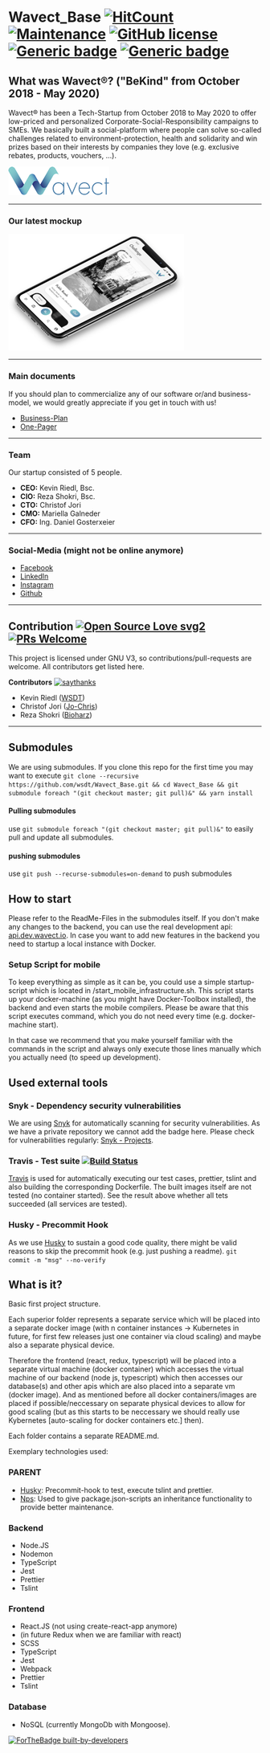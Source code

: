 # Wavect_Base [![HitCount](http://hits.dwyl.com/wsdt/Wavect_Base.svg)](http://hits.dwyl.com/wsdt/Wavect_Base) [![Maintenance](https://img.shields.io/badge/Maintained%3F-no-red.svg)](https://bitbucket.org/lbesson/ansi-colors) [![GitHub license](https://img.shields.io/github/license/wsdt/Wavect_Base.svg)](https://github.com/wsdt/Wavect_Base/blob/master/LICENSE) [![Generic badge](https://img.shields.io/badge/Made%20with-TypeScript-9cf)](https://www.typescriptlang.org/) [![Generic badge](https://img.shields.io/badge/Docker-Compatible-blue.svg)](https://docker.com)


## What was Wavect®? ("BeKind" from October 2018 - May 2020)
Wavect® has been a Tech-Startup from October 2018 to May 2020 to offer low-priced and personalized Corporate-Social-Responsibility campaigns to SMEs. We basically built a social-platform where people can solve so-called challenges related to environment-protection, health and solidarity and win prizes based on their interests by companies they love (e.g. exclusive rebates, products, vouchers, ...).

![Image Wavect_Logo](https://github.com/wsdt/Wavect_Base/blob/master/files_github/Marketing/Corporate-Identity/01_Logo/color/combination-mark/png/Logo_WAVECT_color_comb-m_200.png)
<hr />

### Our latest mockup

![Wavect - Mockup](https://github.com/wsdt/Wavect_Base/blob/master/files_github/Marketing/Corporate-Identity/15_Prototype/Wireframes_Mockups_Design/20190925_MariellasMockup.png)
<hr />

### Main documents
If you should plan to commercialize any of our software or/and business-model, we would greatly appreciate if you get in touch with us!
* [Business-Plan](https://github.com/wsdt/Wavect_Base/blob/master/files_github/Wavect_BusinessPlan.pdf)
* [One-Pager](https://github.com/wsdt/Wavect_Base/blob/master/files_github/Konzept_OnePager.pdf)
<hr />

### Team
Our startup consisted of 5 people.
* **CEO:** Kevin Riedl, Bsc.
* **CIO:** Reza Shokri, Bsc.
* **CTO:** Christof Jori
* **CMO:** Mariella Galneder
* **CFO:** Ing. Daniel Gosterxeier
<hr />

### Social-Media (might not be online anymore)
* [Facebook](https://www.facebook.com/wavect/)
* [LinkedIn](https://www.linkedin.com/company/wavect)
* [Instagram](https://www.instagram.com/wavect.io)
* [Github](https://github.com/bekind-austria)
<hr />

## Contribution [![Open Source Love svg2](https://badges.frapsoft.com/os/v2/open-source.svg?v=103)](https://github.com/ellerbrock/open-source-badges/) [![PRs Welcome](https://img.shields.io/badge/PRs-welcome-brightgreen.svg?style=flat-square)](http://makeapullrequest.com)

This project is licensed under GNU V3, so contributions/pull-requests are welcome. All contributors get listed here. 

**Contributors** [![saythanks](https://img.shields.io/badge/say-thanks-ff69b4.svg)](https://saythanks.io/to/kennethreitz)
- Kevin Riedl ([WSDT](https://github.com/wsdt))
- Christof Jori ([Jo-Chris](https://github.com/Jo-Chris))
- Reza Shokri ([Bioharz](https://github.com/bioharz))
<hr />

## Submodules
We are using submodules. If you clone this repo for the first time you may want to execute 
`git clone --recursive https://github.com/wsdt/Wavect_Base.git && cd Wavect_Base && git submodule foreach "(git checkout master; git pull)&" && yarn install`

#### Pulling submodules
use `git submodule foreach "(git checkout master; git pull)&"` to easily pull and update all submodules.

#### pushing submodules
use `git push --recurse-submodules=on-demand` to push submodules

## How to start
Please refer to the ReadMe-Files in the submodules itself. If you don't make any changes to the backend, you can
use the real development api: [api.dev.wavect.io](https://api.dev.wavect.io). In case you want to add new features in the backend 
you need to startup a local instance with Docker. 

### Setup Script for mobile
To keep everything as simple as it can be, you could use a simple startup-script which is located in /start_mobile_infrastructure.sh.
This script starts up your docker-machine (as you might have Docker-Toolbox installed), the backend and even starts the mobile
compilers. Please be aware that this script executes command, which you do not need every time (e.g. docker-machine start). 

In that case we recommend that you make yourself familiar with the commands in the script and always only execute those lines manually
which you actually need (to speed up development). 


## Used external tools 
### Snyk - Dependency security vulnerabilities
We are using [Snyk](https://snyk.io) for automatically scanning for security vulnerabilities. As we have a private repository we cannot add the badge here. Please check for vulnerabilities regularly: [Snyk - Projects](https://app.snyk.io/org/wsdt/projects). 

### Travis - Test suite [![Build Status](https://travis-ci.com/wsdt/BeKind_Playground.svg?token=DRpYu6MjKAo2SePYFzpo&branch=master)](https://travis-ci.com/wsdt/BeKind_Playground)
[Travis](https://travis-ci.com) is used for automatically executing our test cases, prettier, tslint and also building the corresponding Dockerfile. The built images itself are not tested (no container started). See the result above whether all tets succeeded (all services are tested). 

### Husky - Precommit Hook
As we use [Husky](https://github.com/typicode/husky) to sustain a good code quality, there might be valid reasons to skip the precommit hook (e.g. just pushing a readme). 
`git commit -m "msg" --no-verify`

## What is it?
Basic first project structure. 

Each superior folder represents a separate service which will be placed into a separate docker image (with n container instances -> Kubernetes in future, for first few releases just one container via cloud scaling) and maybe also a separate physical device. 

Therefore the frontend (react, redux, typescript) will be placed into a separate virtual machine (docker container) which accesses the virtual machine of our backend (node js, typescript) which then accesses our database(s) and other apis which are also placed into a separate vm (docker image). And as mentioned before all docker containers/images are placed if possible/neccessary on separate physical devices to allow for good scaling (but as this starts to be neccessary we should really use Kybernetes [auto-scaling for docker containers etc.] then).

Each folder contains a separate README.md. 

Exemplary technologies used: 
### PARENT
- [Husky](https://github.com/typicode/husky): Precommit-hook to test, execute tslint and prettier.
- [Nps](https://github.com/kentcdodds/nps): Used to give package.json-scripts an inheritance functionality to provide better maintenance. 

### Backend
- Node.JS
- Nodemon
- TypeScript
- Jest
- Prettier
- Tslint

### Frontend
- React.JS (not using create-react-app anymore)
- (in future Redux when we are familiar with react)
- SCSS
- TypeScript
- Jest
- Webpack
- Prettier
- Tslint

### Database
- NoSQL (currently MongoDb with Mongoose). 

[![ForTheBadge built-by-developers](http://ForTheBadge.com/images/badges/built-by-developers.svg)](https://GitHub.com/wsdt/)
